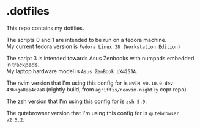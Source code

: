 # .dotfiles
This repo contains my dotfiles.  
  
The scripts 0 and 1 are intended to be run on a fedora machine.  
My current fedora version is ```Fedora Linux 38 (Workstation Edition)```  
  
The script 3 is intended towards Asus Zenbooks with numpads embedded in trackpads.  
My laptop hardware model is ```Asus ZenBook UX425JA```.  
  
The nvim version that I'm using this config for is ```NVIM v0.10.0-dev-436+ga8ee4c7a8``` (nightly build, from ```agriffis/neovim-nightly``` copr repo).  
  
The zsh version that I'm using this config for is ```zsh 5.9```.  
  
The qutebrowser version that I'm using this config for is ```qutebrowser v2.5.2```.  